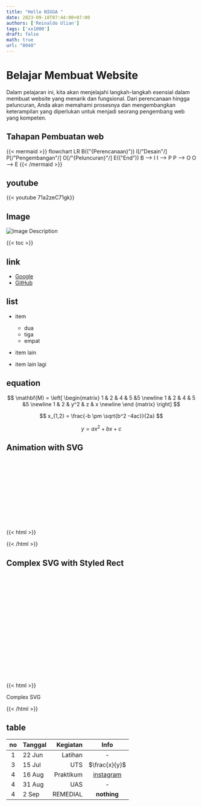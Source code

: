 ```yaml
---
title: "Hello NIGGA "
date: 2023-09-18T07:44:00+07:00
authors: ['Reinaldo Ulian']
tags: ['xx1000']
draft: false
math: true
url: "0048"
---
```


# Belajar Membuat Website
Dalam pelajaran ini, kita akan menjelajahi langkah-langkah esensial dalam membuat website yang menarik dan fungsional. Dari perencanaan hingga peluncuran, Anda akan memahami prosesnya dan mengembangkan keterampilan yang diperlukan untuk menjadi seorang pengembang web yang kompeten.

## Tahapan Pembuatan web

{{< mermaid >}}
flowchart LR
  B(("{Perencanaan}"))
  I[/"Desain"/]
  P[/"Pengembangan"/]
  O[/"{Peluncuran}"/]
  E(("End"))
  B --> I
  I --> P
  P --> O
  O --> E
{{< /mermaid >}}

## youtube
{{< youtube 71a2zeC71gk}}
## Image
![Image Description](https://assets.pikiran-rakyat.com/crop/0x0:0x0/x/photo/2023/02/17/3967434348.png)



{{< toc >}}
## link

- [Google](https://www.google.com/)
- [GitHub](https://github.com)

## list

+ item
    - dua
    - tiga
    - empat
    

+ item lain
+ item lain lagi

## equation

$$
\mathbf{M} =
\left[
\begin{matrix}
1 & 2 & 4 & 5 &5 \newline
1 & 2 & 4 & 5 &5 \newline
1 & 2 & y^2 & z & x \newline
\end {matrix}
\right]
$$

$$
x_{1,2} = \frac{-b \pm \sqrt{b^2 -4ac}}{2a}
$$

$$
\tag{23}
y = ax^2 + bx +c
$$
## Animation with SVG

{{< html >}}
<svg width="200" height="200" xmlns="http://www.w3.org/2000/svg">
  <!-- Rectangle with animation -->
  <rect x="10" y="10" width="50" height="50" fill="blue">
    <animate attributeName="width" from="50" to="150" dur="2s" begin="0s" repeatCount="indefinite" />
    <animate attributeName="height" from="50" to="150" dur="2s" begin="0s" repeatCount="indefinite" />
    <animate attributeName="fill" values="blue;red;green;blue" dur="4s" begin="0s" repeatCount="indefinite" />
  </rect>
</svg>
{{< /html >}}

## Complex SVG with Styled Rect

{{< html >}}
<svg width="400" height="300" xmlns="http://www.w3.org/2000/svg">
  <!-- Rectangle with gradients -->
  <defs>
    <linearGradient id="grad1" x1="0%" y1="0%" x2="100%" y2="0%">
      <stop offset="0%" style="stop-color:rgb(255,0,0);stop-opacity:1" />
      <stop offset="100%" style="stop-color:rgb(0,0,255);stop-opacity:1" />
    </linearGradient>
  </defs>
  
  <rect x="20" y="20" width="200" height="100" fill="url(#grad1)" stroke="green" stroke-width="3" />
  
  <!-- Text element -->
  <text x="30" y="160" font-family="Arial" font-size="24" fill="black">Complex SVG</text>
  
  <!-- Circle with animation -->
  <circle cx="250" cy="150" r="20" fill="orange">
    <animate attributeName="r" from="20" to="50" dur="2s" begin="0s" repeatCount="indefinite" />
  </circle>
</svg>
{{< /html >}}

## table
no| Tanggal | Kegiatan | Info
:-: | :- | -: | :-:
1 | 22 Jun | Latihan | -
3 | 15 Jul | UTS | $\frac{x}{y}$
4 | 16 Aug | Praktikum| [instagram](https://www.instagram.com)
4 | 31 Aug | UAS | -
4 | 2 Sep | REMEDIAL | **nothing** 
